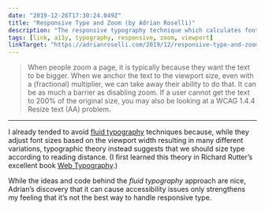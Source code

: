 ```yaml
---
date: "2019-12-26T17:30:24.049Z"
title: "Responsive Type and Zoom (by Adrian Roselli)"
description: "The responsive typography technique which calculates font size based on viewport width can pose accessibility problems."
tags: [link, a11y, typography, responsive, zoom, viewport]
linkTarget: "https://adrianroselli.com/2019/12/responsive-type-and-zoom.html"
---
```

> When people zoom a page, it is typically because they want the text to be bigger. When we anchor the text to the viewport size, even with a (fractional) multiplier, we can take away their ability to do that. It can be as much a barrier as disabling zoom. If a user cannot get the text to 200% of the original size, you may also be looking at a WCAG 1.4.4 Resize text (AA) problem.
---

I already tended to avoid [fluid typography](https://css-tricks.com/snippets/css/fluid-typography/) techniques because, while they adjust font sizes based on the viewport width resulting in many different variations, typographic theory instead suggests that we should size type according to reading distance. (I first learned this theory in Richard Rutter’s excellent book [Web Typography](http://book.webtypography.net/).)

While the ideas and code behind the _fluid typography_ approach are nice, Adrian’s discovery that it can cause accessibility issues only strengthens my feeling that it’s not the best way to handle responsive type.
